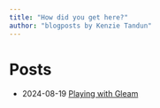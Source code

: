 ```yaml
---
title: "How did you get here?"
author: "blogposts by Kenzie Tandun"
---
```


# Posts

- 2024-08-19 [Playing with Gleam](./output/playing-with-gleam.html)
